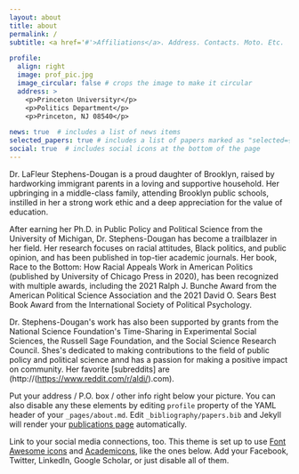 ```yaml
---
layout: about
title: about
permalink: /
subtitle: <a href='#'>Affiliations</a>. Address. Contacts. Moto. Etc.

profile:
  align: right
  image: prof_pic.jpg
  image_circular: false # crops the image to make it circular
  address: >
    <p>Princeton Universityr</p>
    <p>Politics Department</p>
    <p>Princeton, NJ 08540</p>

news: true  # includes a list of news items
selected_papers: true # includes a list of papers marked as "selected={true}"
social: true  # includes social icons at the bottom of the page
---
```


Dr. LaFleur Stephens-Dougan is a proud daughter of Brooklyn, raised by hardworking immigrant parents in a loving and supportive household. Her upbringing in a middle-class family, attending Brooklyn public schools, instilled in her a strong work ethic and a deep appreciation for the value of education.

After earning her Ph.D. in Public Policy and Political Science from the University of Michigan, Dr. Stephens-Dougan has become a trailblazer in her field. Her research focuses on racial attitudes, Black politics, and public opinion, and has been published in top-tier academic journals. Her book, Race to the Bottom: How Racial Appeals Work in American Politics (published by University of Chicago Press in 2020), has been recognized with multiple awards, including the 2021 Ralph J. Bunche Award from the American Political Science Association and the 2021 David O. Sears Best Book Award from the International Society of Political Psychology.

Dr. Stephens-Dougan's work has also been supported by grants from the National Science Foundation's Time-Sharing in Experimental Social Sciences, the Russell Sage Foundation, and the Social Science Research Council. Shes's dedicated to making contributions to the field of public policy and political science  annd has a passion for making a positive impact on community. Her favorite [subreddits] are (http://(https://www.reddit.com/r/aldi/).com).  

Put your address / P.O. box / other info right below your picture. You can also disable any these elements by editing `profile` property of the YAML header of your `_pages/about.md`. Edit `_bibliography/papers.bib` and Jekyll will render your [publications page](/al-folio/publications/) automatically.

Link to your social media connections, too. This theme is set up to use [Font Awesome icons](http://fortawesome.github.io/Font-Awesome/) and [Academicons](https://jpswalsh.github.io/academicons/), like the ones below. Add your Facebook, Twitter, LinkedIn, Google Scholar, or just disable all of them.
